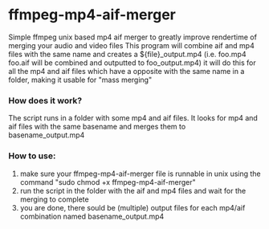 # ffmpeg-mp4-aif-merger
Simple ffmpeg unix based mp4 aif merger to greatly improve rendertime of merging your audio and video files
This program will combine aif and mp4 files with the same name and creates a ${file}_output.mp4 (i.e. foo.mp4 foo.aif will be combined and outputted to foo_output.mp4) it will do this for all the mp4 and aif files which have a opposite with the same name in a folder, making it usable for "mass merging"

### How does it work?
 The script runs in a folder with some mp4 and aif files. It looks for mp4 and aif files with the same basename and merges them to basename_output.mp4 

### How to use:
1. make sure your ffmpeg-mp4-aif-merger file is runnable in unix using the command "sudo chmod +x ffmpeg-mp4-aif-merger"
2. run the script in the folder with the aif and mp4 files and wait for the merging to complete
3. you are done, there sould be (multiple) output files for each mp4/aif combination named basename_output.mp4

